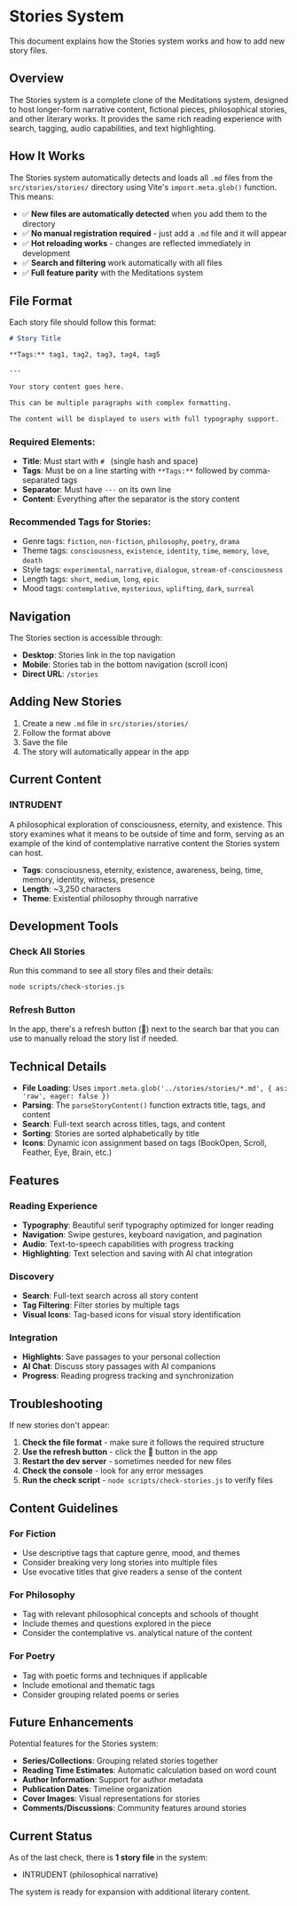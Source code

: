 # Stories System

This document explains how the Stories system works and how to add new story files.

## Overview

The Stories system is a complete clone of the Meditations system, designed to host longer-form narrative content, fictional pieces, philosophical stories, and other literary works. It provides the same rich reading experience with search, tagging, audio capabilities, and text highlighting.

## How It Works

The Stories system automatically detects and loads all `.md` files from the `src/stories/stories/` directory using Vite's `import.meta.glob()` function. This means:

- ✅ **New files are automatically detected** when you add them to the directory
- ✅ **No manual registration required** - just add a `.md` file and it will appear
- ✅ **Hot reloading works** - changes are reflected immediately in development
- ✅ **Search and filtering** work automatically with all files
- ✅ **Full feature parity** with the Meditations system

## File Format

Each story file should follow this format:

```markdown
# Story Title

**Tags:** tag1, tag2, tag3, tag4, tag5

---

Your story content goes here.

This can be multiple paragraphs with complex formatting.

The content will be displayed to users with full typography support.
```

### Required Elements:
- **Title**: Must start with `# ` (single hash and space)
- **Tags**: Must be on a line starting with `**Tags:**` followed by comma-separated tags
- **Separator**: Must have `---` on its own line
- **Content**: Everything after the separator is the story content

### Recommended Tags for Stories:
- Genre tags: `fiction`, `non-fiction`, `philosophy`, `poetry`, `drama`
- Theme tags: `consciousness`, `existence`, `identity`, `time`, `memory`, `love`, `death`
- Style tags: `experimental`, `narrative`, `dialogue`, `stream-of-consciousness`
- Length tags: `short`, `medium`, `long`, `epic`
- Mood tags: `contemplative`, `mysterious`, `uplifting`, `dark`, `surreal`

## Navigation

The Stories section is accessible through:
- **Desktop**: Stories link in the top navigation
- **Mobile**: Stories tab in the bottom navigation (scroll icon)
- **Direct URL**: `/stories`

## Adding New Stories

1. Create a new `.md` file in `src/stories/stories/`
2. Follow the format above
3. Save the file
4. The story will automatically appear in the app

## Current Content

### INTRUDENT
A philosophical exploration of consciousness, eternity, and existence. This story examines what it means to be outside of time and form, serving as an example of the kind of contemplative narrative content the Stories system can host.

- **Tags**: consciousness, eternity, existence, awareness, being, time, memory, identity, witness, presence
- **Length**: ~3,250 characters
- **Theme**: Existential philosophy through narrative

## Development Tools

### Check All Stories
Run this command to see all story files and their details:

```bash
node scripts/check-stories.js
```

### Refresh Button
In the app, there's a refresh button (🔄) next to the search bar that you can use to manually reload the story list if needed.

## Technical Details

- **File Loading**: Uses `import.meta.glob('../stories/stories/*.md', { as: 'raw', eager: false })`
- **Parsing**: The `parseStoryContent()` function extracts title, tags, and content
- **Search**: Full-text search across titles, tags, and content
- **Sorting**: Stories are sorted alphabetically by title
- **Icons**: Dynamic icon assignment based on tags (BookOpen, Scroll, Feather, Eye, Brain, etc.)

## Features

### Reading Experience
- **Typography**: Beautiful serif typography optimized for longer reading
- **Navigation**: Swipe gestures, keyboard navigation, and pagination
- **Audio**: Text-to-speech capabilities with progress tracking
- **Highlighting**: Text selection and saving with AI chat integration

### Discovery
- **Search**: Full-text search across all story content
- **Tag Filtering**: Filter stories by multiple tags
- **Visual Icons**: Tag-based icons for visual story identification

### Integration
- **Highlights**: Save passages to your personal collection
- **AI Chat**: Discuss story passages with AI companions
- **Progress**: Reading progress tracking and synchronization

## Troubleshooting

If new stories don't appear:

1. **Check the file format** - make sure it follows the required structure
2. **Use the refresh button** - click the 🔄 button in the app
3. **Restart the dev server** - sometimes needed for new files
4. **Check the console** - look for any error messages
5. **Run the check script** - `node scripts/check-stories.js` to verify files

## Content Guidelines

### For Fiction
- Use descriptive tags that capture genre, mood, and themes
- Consider breaking very long stories into multiple files
- Use evocative titles that give readers a sense of the content

### For Philosophy
- Tag with relevant philosophical concepts and schools of thought
- Include themes and questions explored in the piece
- Consider the contemplative vs. analytical nature of the content

### For Poetry
- Tag with poetic forms and techniques if applicable
- Include emotional and thematic tags
- Consider grouping related poems or series

## Future Enhancements

Potential features for the Stories system:
- **Series/Collections**: Grouping related stories together
- **Reading Time Estimates**: Automatic calculation based on word count
- **Author Information**: Support for author metadata
- **Publication Dates**: Timeline organization
- **Cover Images**: Visual representations for stories
- **Comments/Discussions**: Community features around stories

## Current Status

As of the last check, there is **1 story file** in the system:
- INTRUDENT (philosophical narrative)

The system is ready for expansion with additional literary content.





